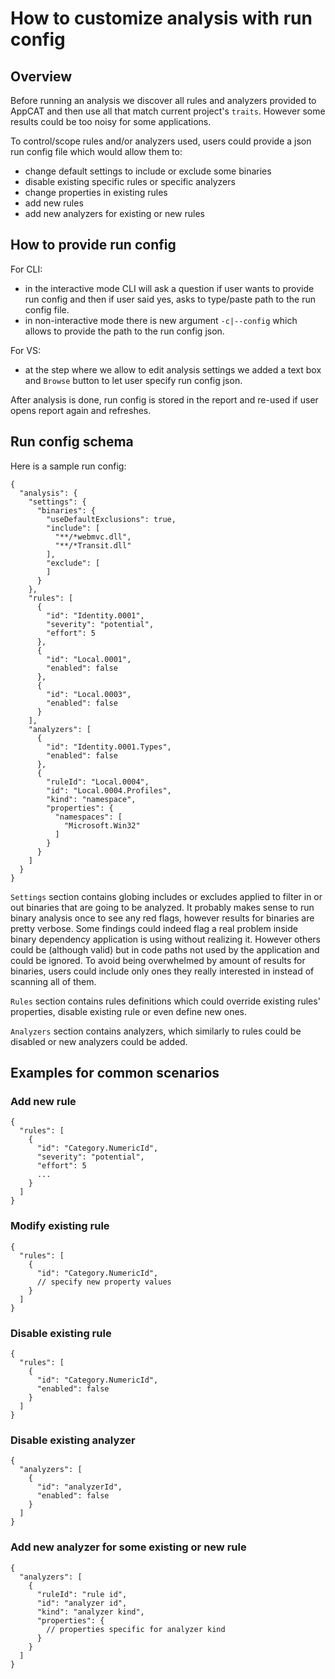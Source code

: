 # How to customize analysis with run config

## Overview

Before running an analysis we discover all rules and analyzers provided to AppCAT and then use all that match current project's `traits`. However some results could be too noisy for some applications.

To control/scope rules and/or analyzers used, users could provide a json run config file which would allow them to:
- change default settings to include or exclude some binaries 
- disable existing specific rules or specific analyzers
- change properties in existing rules
- add new rules
- add new analyzers for existing or new rules


## How to provide run config

For CLI: 
- in the interactive mode CLI will ask a question if user wants to provide run config and then if user said yes, asks to type/paste path to the run config file.
- in non-interactive mode there is new argument `-c|--config` which allows to provide the path to the run config json.

For VS:
- at the step where we allow to edit analysis settings we added a text box and `Browse` button to let user specify run config json.

After analysis is done, run config is stored in the report and re-used if user opens report again and refreshes.

## Run config schema

Here is a sample run config:

```
{
  "analysis": {
    "settings": {
      "binaries": {
        "useDefaultExclusions": true,
        "include": [
          "**/*webmvc.dll",
          "**/*Transit.dll"
        ],
        "exclude": [
        ]
      }
    },
    "rules": [
      {
        "id": "Identity.0001",
        "severity": "potential",
        "effort": 5
      },
      {
        "id": "Local.0001",
        "enabled": false
      },
      {
        "id": "Local.0003",
        "enabled": false
      }
    ],
    "analyzers": [
      {
        "id": "Identity.0001.Types",
        "enabled": false
      },
      {
        "ruleId": "Local.0004",
        "id": "Local.0004.Profiles",
        "kind": "namespace",
        "properties": {
          "namespaces": [
            "Microsoft.Win32"
          ]
        }
      }
    ]
  }
}

```

`Settings` section contains globing includes or excludes applied to filter in or out binaries that are going to be analyzed. It probably makes sense to run binary analysis once to see any red flags, however results for binaries are pretty verbose. Some findings could indeed flag a real problem inside binary dependency application is using without realizing it. However others could be (although valid) but in code paths not used by the application and could be ignored. To avoid being overwhelmed by amount of results for binaries, users could include only ones they really interested in instead of scanning all of them.

`Rules` section contains rules definitions which could override existing rules' properties, disable existing rule or even define new ones.

`Analyzers` section contains analyzers, which similarly to rules could be disabled or new analyzers could be added.

## Examples for common scenarios

### Add new rule

```
{
  "rules": [
    {
      "id": "Category.NumericId",
      "severity": "potential",
      "effort": 5
      ...
    }
  ]
}
```

### Modify existing rule

```
{
  "rules": [
    {
      "id": "Category.NumericId",
      // specify new property values
    }
  ]
}
```

### Disable existing rule

```
{
  "rules": [
    {
      "id": "Category.NumericId",
      "enabled": false
    }
  ]
}
```

### Disable existing analyzer

```
{
  "analyzers": [
    {
      "id": "analyzerId",
      "enabled": false
    }
  ]
}
```

### Add new analyzer for some existing or new rule

```
{
  "analyzers": [
    {
      "ruleId": "rule id",
      "id": "analyzer id",
      "kind": "analyzer kind",
      "properties": {
        // properties specific for analyzer kind
      }
    }
  ]
}
```
